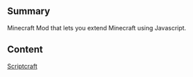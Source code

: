 ## Summary

 Minecraft Mod that lets you extend Minecraft using
Javascript. 

## Content

[Scriptcraft](http://scriptcraftjs.org/)
